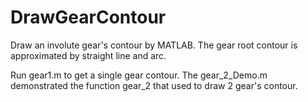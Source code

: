 # DrawGearContour
Draw an involute gear's contour by MATLAB. The gear root contour is approximated by straight line and arc.

Run gear1.m to get a single gear contour.
The gear_2_Demo.m demonstrated the function gear_2 that used to draw 2 gear's contour.
